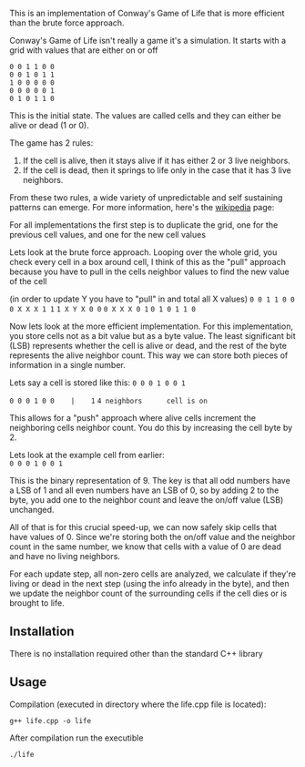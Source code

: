 This is an implementation of Conway's Game of Life that is more efficient than the brute force approach.

Conway's Game of Life isn't really a game it's a simulation. It starts with a grid with values that are either on or off

`0 0 1 1 0 0`  
`0 0 1 0 1 1`  
`1 0 0 0 0 0`  
`0 0 0 0 0 1`  
`0 1 0 1 1 0`  

This is the initial state. The values are called cells and they can either be alive or dead (1 or 0).

The game has 2 rules:
1. If the cell is alive, then it stays alive if it has either 2 or 3 live neighbors.
2. If the cell is dead, then it springs to life only in the case that it has 3 live neighbors.

From these two rules, a wide variety of unpredictable and self sustaining patterns can emerge. For more information, here's the [wikipedia](https://en.wikipedia.org/wiki/Conway's_Game_of_Life) page:

For all implementations the first step is to duplicate the grid, one for the previous cell values, and one for the new cell values

Lets look at the brute force approach. Looping over the whole grid, you check every cell in a box around cell, I think of this as the "pull" approach because you have to pull in the cells neighbor values to find the new value of the cell

(in order to update Y you have to "pull" in and total all X values)
`0 0 1 1 0 0` 
`0 X X X 1 1` 
`1 X Y X 0 0` 
`0 X X X 0 1` 
`0 1 0 1 1 0` 

Now lets look at the more efficient implementation. For this implementation, you store cells not as a bit value but as a byte value. The least significant bit (LSB) represents whether the cell is alive or dead, and the rest of the byte represents the alive neighbor count. This way we can store both pieces of information in a single number.

Lets say a cell is stored like this:
`0 0 0 1 0 0 1`

`0 0 0 1 0 0    |    1`
`4 neighbors      cell is on`

This allows for a "push" approach where alive cells increment the neighboring cells neighbor count. You do this by increasing the cell byte by 2.

Lets look at the example cell from earlier:  
`0 0 0 1 0 0 1`

This is the binary representation of 9. The key is that all odd numbers have a LSB of 1 and all even numbers have an LSB of 0, so by adding 2 to the byte, you add one to the neighbor count and leave the on/off value (LSB) unchanged.

All of that is for this crucial speed-up, we can now safely skip cells that have values of 0. Since we're storing both the on/off value and the neighbor count in the same number, we know that cells with a value of 0 are dead and have no living neighbors.

For each update step, all non-zero cells are analyzed, we calculate if they're living or dead in the next step (using the info already in the byte), and then we update the neighbor count of the surrounding cells if the cell dies or is brought to life.


## Installation
There is no installation required other than the standard C++ library

## Usage

Compilation (executed in directory where the life.cpp file is located):

```
g++ life.cpp -o life
```

After compilation run the executible

```
./life
```
